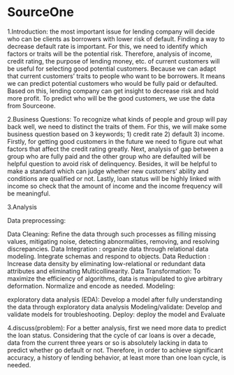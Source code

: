 # SourceOne
1.Introduction: the most important issue for lending company will decide who can be clients as borrowers with lower risk of default. Finding a way to decrease default rate is important. For this, we need to identify which factors or traits will be the potential risk. Therefore, analysis of income, credit rating, the purpose of lending money, etc. of current customers will be useful for selecting good potential customers. Because we can adapt that current customers’ traits to people who want to be borrowers. It means we can predict potential customers who would be fully paid or defaulted. Based on this, lending company can get insight to decrease risk and hold more profit. To predict who will be the good customers, we use the data from Sourceone.

2.Business Questions: To recognize what kinds of people and group will pay back well, we need to distinct the traits of them. For this, we will make some business question based on 3 keywords; 1) credit rate 2) default 3) income. Firstly, for getting good customers in the future we need to figure out what factors that affect the credit rating greatly. Next, analysis of gap between a group who are fully paid and the other group who are defaulted will be helpful question to avoid risk of delinquency. Besides, it will be helpful to make a standard which can judge whether new customers’ ability and conditions are qualified or not. Lastly, loan status will be highly linked with income so check that the amount of income and the income frequency will be meaningful.

3.Analysis

Data preprocessing:

Data Cleaning: Refine the data through such processes as filling missing values, mitigating noise, detecting abnormalities, removing, and resolving discrepancies.
Data Integration : organize data through relational data modeling. Integrate schemas and respond to objects.
Data Reduction : Increase data density by eliminating low-relational or redundant data attributes and eliminating Multicollinearity.
Data Transformation: To maximize the efficiency of algorithms, data is manipulated to give arbitrary deformation. Normalize and encode as needed.
Modeling:

exploratory data analysis (EDA): Develop a model after fully understanding the data through exploratory data analysis
Modeling/validate: Develop and validate models for troubleshooting.
Deploy: deploy the model and Evaluate


4.discuss(problem): For a better analysis, first we need more data to predict the loan status. Considering that the cycle of car loans is over a decade, data from the current three years or so is absolutely lacking in data to predict whether go default or not. Therefore, in order to achieve significant accuracy, a history of lending behavior, at least more than one loan cycle, is needed.
